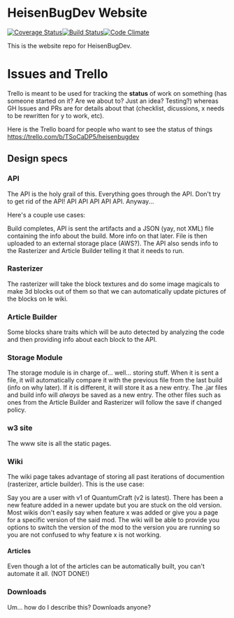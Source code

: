 HeisenBugDev Website
====================

[![Coverage Status](https://coveralls.io/repos/HeisenBugDev/HeisenBugDev/badge.png)](https://coveralls.io/r/HeisenBugDev/HeisenBugDev)[![Build Status](https://travis-ci.org/HeisenBugDev/HeisenBugDev.png?branch=master)](https://travis-ci.org/HeisenBugDev/HeisenBugDev)[![Code Climate](https://codeclimate.com/github/HeisenBugDev/HeisenBugDev.png)](https://codeclimate.com/github/HeisenBugDev/HeisenBugDev)

This is the website repo for HeisenBugDev.

# Issues and Trello
Trello is meant to be used for tracking the **status** of work on something (has someone started on it? Are we about to? Just an idea? Testing?) whereas GH Issues and PRs are for details about that (checklist, dicussions, x needs to be rewritten for y to work, etc).

Here is the Trello board for people who want to see the status of things https://trello.com/b/TSoCaDP5/heisenbugdev

## Design specs

### API
The API is the holy grail of this. Everything goes through the API. Don't try to get rid of the API! API API API API API. Anyway...

Here's a couple use cases:

Build completes, API is sent the artifacts and a JSON (yay, not XML) file containing the info about the build. More info on that later. File is then uploaded to an external storage place (AWS?). The API also sends info to the Rasterizer and Article Builder telling it that it needs to run.

### Rasterizer
The rasterizer will take the block textures and do some image magicals to make 3d blocks out of them so that we can automatically update pictures of the blocks on le wiki.

### Article Builder
Some blocks share traits which will be auto detected by analyzing the code and then providing info about each block to the API.

### Storage Module
The storage module is in charge of... well... storing stuff. When it is sent a file, it will automatically compare it with the previous file from the last build (info on why later). If it is different, it will store it as a new entry. The .jar files and build info will _always_ be saved as a new entry. The other files such as ones from the Article Builder and Rasterizer will follow the save if changed policy.

### w3 site
The www site is all the static pages.

### Wiki
The wiki page takes advantage of storing all past iterations of documention (rasterizer, article builder). This is the use case:

Say you are a user with v1 of QuantumCraft (v2 is latest). There has been a new feature added in a newer update but you are stuck on the old version. Most wikis don't easily say when feature x was added or give you a page for a specific version of the said mod. The wiki will be able to provide you options to switch the version of the mod to the version you are running so you are not confused to why feature x is not working.

#### Articles
Even though a lot of the articles can be automatically built, you can't automate it all. (NOT DONE!)

### Downloads
Um... how do I describe this? Downloads anyone?